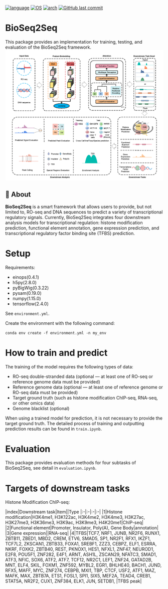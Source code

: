 [![language](https://img.shields.io/badge/language-Python-3776AB)](https://www.python.org/)
[![OS](https://img.shields.io/badge/OS-CentOS%20%7C%20Ubuntu-2C3E50)](https://www.centos.org/)
[![arch](https://img.shields.io/badge/arch-x86__64-blue)](https://en.wikipedia.org/wiki/X86-64)
[![GitHub last commit](https://img.shields.io/github/last-commit/zhichunlizzx/BioSeq2Seq)](https://github.com/zhichunlizzx/BioSeq2Seq/commits)

# BioSeq2Seq
This package provides an implementation for training, testing, and evaluation of the BioSeq2Seq framework.
![Hi](https://github.com/zhichunlizzx/BioSeq2Seq/blob/master/BioSeq2Seq.gateway.png?v=4&s=200 "dREG gateway")

## 🚀 About
**BioSeq2Seq** is a smart framework that allows users to provide, but not limited to, RO-seq and DNA sequences to predict a variety of transcriptional regulatory signals. Currently, BioSeq2Seq integrates four downstream analysis models for transcriptional regulation: histone modification prediction, functional element annotation, gene expression prediction, and transcriptional regulatory factor binding site (TFBS) prediction.

# Setup
Requirements:
*   einops(0.4.1)
*   h5py(2.8.0)
*   pyBigWig(0.3.22)
*   pysam(0.19.0)
*   numpy(1.15.0)
*   tensorflow(2.4.0)

See `environment.yml`.

Create the environment with the following command:

```shell
conda env create -f environment.yml -n my_env
```

# How to train and predict
The training of the model requires the following types of data:
*   RO-seq double-stranded data (optional — at least one of RO-seq or reference genome data must be provided)
*   Reference genome data (optional — at least one of reference genome or RO-seq data must be provided)
*   Target ground truth (such as histone modification ChIP-seq, RNA-seq, or other omics data)
*   Genome blacklist (optional)

When using a trained model for prediction, it is not necessary to provide the target ground truth. The detailed process of training and outputting prediction results can be found in `train.ipynb`.

# Evaluation
This package provides evaluation methods for four subtasks of BioSeq2Seq, see detail in `evaluation.ipynb`.

# Targets of downstream tasks
Histone Modification ChIP-seq:

|index|Downstream task|Item||Type
|:-|:-|:-|:-|
|1|Histone modification|H3K4me1, H3K122ac, H3K4me2, H3K4me3, H3K27ac, H3K27me3, H3K36me3, H3K9ac, H3K9me3, H4K20me1|ChIP-seq|
|2|Functional element|Promoter, Insulator, Poly(A), Gene Body|annotation|
|3|Gene expression||RNA-seq|
|4|TFBS|TCF7, NRF1, JUNB, NR2F6, RUNX1, ZBTB11, ZBED1, MBD2, CREM, ETV6, SMAD5, SP1, NR2F1, RFX1, IKZF1, TCF7L2, ZKSCAN1, ZBTB33, FOXA1, SREBF1, ZZZ3, CEBPZ, ELF1, ESRRA, NKRF, FOXK2, ZBTB40, REST, PKNOX1, HES1, NFXL1, ZNF47, NEUROD1, E2F8, POU5F1, ZNF282, E4F1, ARNT, ASH1L, ZSCAN29, NFATC3, SMAD1, ATF3, NFIC, SOX6, ATF2, ATF7, TCF12, NR2C1, LEF1, ZNF24, GATAD2B, MNT, ELF4, SKIL, FOXM1, ZNF592, MYBL2, EGR1, BHLHE40, BACH1, JUND, RFX5, MAFF, MYC, ZNF274, CEBPB, MXI1, TBP, CTCF, USF2, ATF1, MAZ, MAFK, MAX, ZBTB7A, ETS1, FOSL1, SPI1, SIX5, MEF2A, TEAD4, CREB1, STAT5A, NR2F2, CUX1, ZNF384, ELK1, JUN, SETDB1, |TFBS peak|








